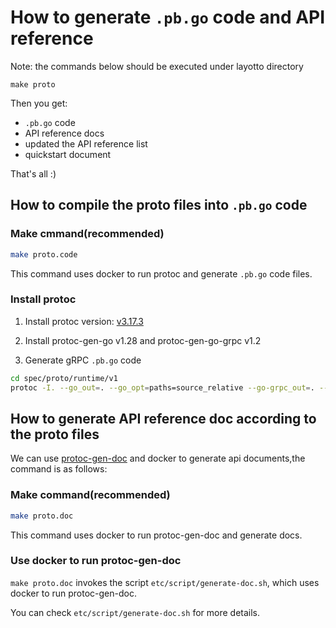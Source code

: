 # How to generate `.pb.go` code and API reference
Note: the commands below should be executed under layotto directory

```shell
make proto
```

Then you get:
- `.pb.go` code
- API reference docs
- updated the API reference list
- quickstart document

That's all :)

## How to compile the proto files into `.pb.go` code
<!-- tabs:start -->
### **Make cmmand(recommended)**

```bash
make proto.code
```

This command uses docker to run protoc and generate `.pb.go` code files.

### **Install protoc**
1. Install protoc version: [v3.17.3](https://github.com/protocolbuffers/protobuf/releases/tag/v3.17.3)

2. Install protoc-gen-go v1.28 and protoc-gen-go-grpc v1.2

3. Generate gRPC `.pb.go` code

```bash
cd spec/proto/runtime/v1
protoc -I. --go_out=. --go_opt=paths=source_relative --go-grpc_out=. --go-grpc_opt=require_unimplemented_servers=false,paths=source_relative *.proto
```

<!-- tabs:end -->
## How to generate API reference doc according to the proto files
We can use [protoc-gen-doc](https://github.com/pseudomuto/protoc-gen-doc) and docker to generate api documents,the command is as follows:  

<!-- tabs:start -->
### **Make command(recommended)**

```bash
make proto.doc
```

This command uses docker to run protoc-gen-doc and generate docs.

### **Use docker to run protoc-gen-doc**
`make proto.doc` invokes the script `etc/script/generate-doc.sh`, which uses docker to run protoc-gen-doc.

You can check `etc/script/generate-doc.sh` for more details.

<!-- tabs:end -->